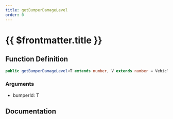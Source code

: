 ```yaml
---
title: getBumperDamageLevel
order: 0
---
```


# {{ $frontmatter.title }}

## Function Definition

```ts
public getBumperDamageLevel<T extends number, V extends number = VehicleBumperDamage>(bumperId: T): V;
```

### Arguments

* bumperId: T

## Documentation

<!--@include: ./parts/getBumperDamageLevel.md-->
